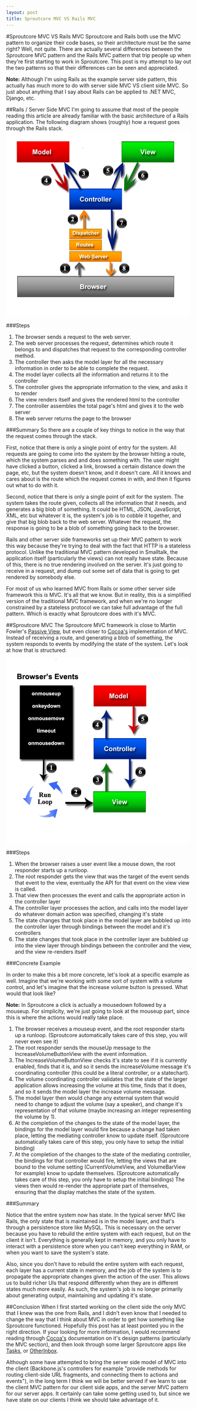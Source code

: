 ```yaml
---
layout: post
title: Sproutcore MVC VS Rails MVC
---
```

#Sproutcore MVC VS Rails MVC
Sproutcore and Rails both use the MVC pattern to organize their code bases, so their architecture must be the same right? Well, not quite. There are actually several differences between the Sproutcore MVC pattern and the Rails MVC pattern that trip people up when they're first starting to work in Sproutcore. This post is my attempt to lay out the two patterns so that their differences can be seen and appreciated. 

**Note:** Although I'm using Rails as the example server side pattern, this actually has much more to do with server side MVC VS client side MVC. So just about anything that I say about Rails can be applied to .NET MVC, Django, etc.

##Rails / Server Side MVC
I'm going to assume that most of the people reading this article are already familiar with the basic architecture of a Rails application. The following diagram shows (roughly) how a request goes through the Rails stack. 
![Rails MVC](/images/rails_mvc.png)

###Steps
1. The browser sends a request to the web server.
2. The web server processes the request, determines which route it belongs to and dispatches that request to the corresponding controller method.
3. The controller then asks the model layer for all the necessary information in order to be able to complete the request.
4. The model layer collects all the information and returns it to the controller
5. The controller gives the appropriate information to the view, and asks it to render
6. The view renders itself and gives the rendered html to the controller
7. The controller assembles the total page's html and gives it to the web server
8. The web server returns the page to the browser

###Summary
So there are a couple of key things to notice in the way that the request comes through the stack.

First, notice that there is only a single point of entry for the system. All requests are going to come into the system by the browser hitting a route, which the system parses and and does something with. The user might have clicked a button, clicked a link, browsed a certain distance down the page, etc, but the system doesn't know, and it doesn't care. All it knows and cares about is the route which the request comes in with, and then it figures out what to do with it.

Second, notice that there is only a single point of exit for the system. The system takes the route given, collects all the information that it needs, and generates a big blob of something. It could be HTML, JSON, JavaScript, XML, etc but whatever it is, the system's job is to cobble it together, and give that big blob back to the web server. Whatever the request, the response is going to be a blob of something going back to the browser.

Rails and other server side frameworks set up their MVC pattern to work this way because they're trying to deal with the fact that HTTP is a stateless protocol. Unlike the traditional MVC pattern developed in Smalltalk, the application itself (particularly the views) can not really have state. Because of this, there is no true rendering involved on the server. It's just going to receive in a request, and dump out some set of data that is going to get rendered by somebody else. 

For most of us who learned MVC from Rails or some other server side framework this *is* MVC. It's all that we know. But in reality, this is a simplified version of the traditional MVC framework, and when we're no longer constrained by a stateless protocol we can take full advantage of the full pattern. Which is exactly what Sproutcore does with it's MVC.

##Sproutcore MVC
The Sproutcore MVC framework is close to Martin Fowler's [Passive View](http://martinfowler.com/eaaDev/PassiveScreen.html), but even closer to [Cocoa's](http://developer.apple.com/library/mac/#documentation/Cocoa/Conceptual/CocoaFundamentals/CocoaDesignPatterns/CocoaDesignPatterns.html) implementation of MVC. Instead of receiving a route, and generating a blob of something, the system responds to events by modifying the state of the system. Let's look at how that is structured:

![Sproutcore MVC](/images/sproutcore_mvc.png)

###Steps
1. When the browser raises a user event like a mouse down, the root responder starts up a runloop.
2. The root responder gets the view that was the target of the event sends that event to the view, eventually the API for that event on the view view is called.
3. That view then processes the event and calls the appropriate action in the controller layer
4. The controller layer processes the action, and calls into the model layer do whatever domain action was specified, changing it's state
5. The state changes that took place in the model layer are bubbled up into the controller layer through bindings between the model and it's controllers
6. The state changes that took place in the controller layer are bubbled up into the view layer through bindings between the controller and the view, and the view re-renders itself

###Concrete Example

In order to make this a bit more concrete, let's look at a specific example as well. Imagine that we're working with some sort of system with a volume control, and let's imagine that the increase volume button is pressed. What would that look like?

**Note:** In Sproutcore a click is actually a mousedown followed by a mouseup. For simplicity, we're just going to look at the mouseup part, since this is where the actions would really take place.

1. The browser receives a mouseup event, and the root responder starts up a runloop. (Sproutcore automatically takes care of this step, you will never even see it)
2. The root responder sends the mouseUp message to the IncreaseVolumeButtonView with the event information.
3. The IncreaseVolumeButtonView checks it's state to see if it is currently enabled, finds that it is, and so it sends the increaseVolume message it's coordinating controller (this could be a literal controller, or a statechart). 
4. The volume coordinating controller validates that the state of the larger application allows increasing the volume at this time, finds that it does, and so it sends the model layer the increase volume message.
5. The model layer then would change any external system that would need to change to adjust the volume (say a speaker), and change it's representation of that volume (maybe increasing an integer representing the volume by 1).
6. At the completion of the changes to the state of the model layer, the bindings for the model layer would fire because a change had taken place, letting the mediating controller know to update itself. (Sproutcore automatically takes care of this step, you only have to setup the initial binding)
7. At the completion of the changes to the state of the mediating controller, the bindings for that controller would fire, letting the views that are bound to the volume setting (CurrentVolumeView, and VolumeBarView for example) know to update themselves. (Sproutcore automatically takes care of this step, you only have to setup the initial bindings) The views then would re-render the appropriate part of themselves, ensuring that the display matches the state of the system.

###Summary

Notice that the entire system now has state. In the typical server MVC like Rails, the only state that is maintained is in the model layer, and that's through a persistence store like MySQL. This is necessary on the server because you have to rebuild the entire system with each request, but on the client it isn't. Everything is generally kept in memory, and you only have to interact with a persistence store when you can't keep everything in RAM, or when you want to save the system's state.

Also, since you don't have to rebuild the entire system with each request, each layer has a current state in memory, and the job of the system is to propagate the appropriate changes given the action of the user. This allows us to build richer UIs that respond differently when they are in different states much more easily. As such, the system's job is no longer primarily about generating output, maintaining and updating it's state.

##Conclusion
When I first started working on the client side the only MVC that I knew was the one from Rails, and I didn't even know that I needed to change the way that I think about MVC in order to get how something like Sproutcore functioned. Hopefully this post has at least pointed you in the right direction. If your looking for more information, I would recommend reading through [Cocoa's](http://developer.apple.com/library/mac/#documentation/Cocoa/Conceptual/CocoaFundamentals/CocoaDesignPatterns/CocoaDesignPatterns.html) documentation on it's design patterns (particularly the MVC section), and then look through some larger Sproutcore apps like [Tasks](http://github.com/suvajitgupta/Tasks), or [OtherInbox](http://github.com/erichocean/otherinbox).

Although some have attempted to bring the server side model of MVC into the client (Backbone.js's controllers for example "provide methods for routing client-side URL fragments, and connecting them to actions and events"), in the long term I think we will be better served if we learn to use the client MVC pattern for our client side apps, and the server MVC pattern for our server apps. It certainly can take some getting used to, but since we have state on our clients I think we should take advantage of it.
